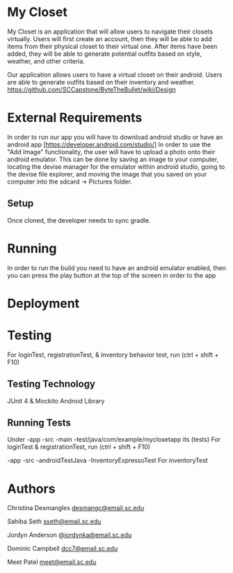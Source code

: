 # My Closet

My Closet is an application that will allow users to navigate their closets 
virtually. Users will first create an account, then they will be able to add 
items from their physical closet to their virtual one.  After items have 
been added, they will be able to generate potential outfits based on style, 
weather, and other criteria. 

Our application allows users to have a virtual closet on their android. Users are able to generate outfits based on their inventory and weather.
https://github.com/SCCapstone/ByteTheBullet/wiki/Design

# External Requirements
In order to run our app you will have to download android studio or have an android app [https://developer.android.com/studio/]
In order to use the "Add Image" functionality, the user will have to upload a photo onto their android emulator. This can be done by saving an image to your computer, locating the devise manager for the emulator within android studio, going to the devise file explorer, and moving the image that you saved on your computer into the sdcard -> Pictures folder. 


## Setup
Once cloned, the developer needs to sync gradle. 

# Running
In order to run the build you need to have an android emulator enabled, then you can press the
play button at the top of the screen in order to the app

# Deployment 

# Testing
For loginTest, registrationTest, & inventory behavior test, run (ctrl + shift + F10)
## Testing Technology
JUnit 4 & Mockito Android Library
## Running Tests
Under 
-app
  -src
    -main
    -test/java/com/example/myclosetapp its (tests) 
For loginTest & registrationTest, run (ctrl + shift + F10)

-app
  -src
    -androidTestJava
      -InventoryExpressoTest
For inventoryTest    
# Authors
Christina Desmangles desmangc@email.sc.edu 

Sahiba Seth sseth@email.sc.edu

Jordyn Anderson @jordynka@email.sc.edu 

Dominic Campbell dcc7@email.sc.edu

Meet Patel meet@email.sc.edu  
